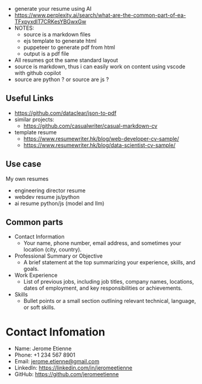 
- generate your resume using AI
- <https://www.perplexity.ai/search/what-are-the-common-part-of-ea-TFxpyxdlT7CRKesYBGwxGw>
- NOTES:
  - source is a markdown files
  - ejs template to generate html
  - puppeteer to generate pdf from html
  - output is a pdf file
- All resumes got the same standard layout
- source is markdown, thus i can easily work on content using vscode with github copilot
- source are python ? or source are js ?

## Useful Links

- <https://github.com/dataclear/json-to-pdf>
- similar projects:
  - <https://github.com/casualwriter/casual-markdown-cv>
- template resume
  - <https://www.resumewriter.hk/blog/web-developer-cv-sample/>
  - <https://www.resumewriter.hk/blog/data-scientist-cv-sample/>

## Use case

My own resumes

- engineering director resume
- webdev resume js/python
- ai resume python/js (model and llm)

## Common parts

- Contact Information
  - Your name, phone number, email address, and sometimes your location (city, country).
- Professional Summary or Objective
  - A brief statement at the top summarizing your experience, skills, and goals.
- Work Experience
  - List of previous jobs, including job titles, company names, locations, dates of employment, and key responsibilities or achievements.
- Skills
  - Bullet points or a small section outlining relevant technical, language, or soft skills.

# Contact Infomation

- Name: Jerome Etienne
- Phone: +1 234 567 8901
- Email: <jerome.etienne@gmail.com>
- LinkedIn: <https://linkedin.com/in/jeromeetienne>
- GitHub: <https://github.com/jeromeetienne>
